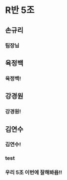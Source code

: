 # R반 5조

## 손규리
### 팀장님
## 육정백
### 육정백!
## 강경원
### 강경원!
## 김연수
### 김연수!
### test

### 우리 5조 이번에 잘해봐욥!!